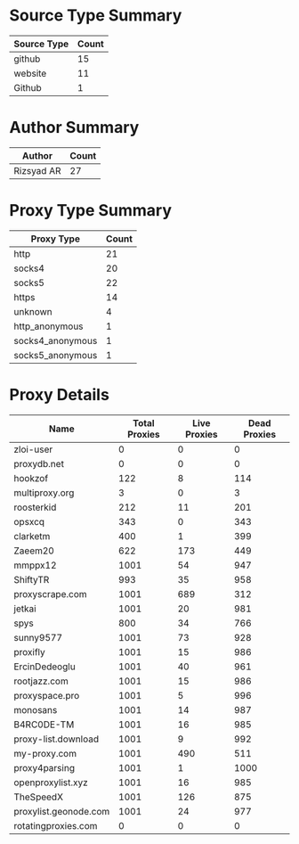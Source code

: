 # Source Type Summary

| Source Type | Count |
|-------------|-------|
| github | 15 |
| website | 11 |
| Github | 1 |


# Author Summary

| Author | Count |
|--------|-------|
| Rizsyad AR | 27 |


# Proxy Type Summary

| Proxy Type | Count |
|------------|-------|
| http | 21 |
| socks4 | 20 |
| socks5 | 22 |
| https | 14 |
| unknown | 4 |
| http_anonymous | 1 |
| socks4_anonymous | 1 |
| socks5_anonymous | 1 |


# Proxy Details

| Name | Total Proxies | Live Proxies | Dead Proxies |
|------|---------------|--------------|---------------|
| zloi-user | 0 | 0 | 0 |
| proxydb.net | 0 | 0 | 0 |
| hookzof | 122 | 8 | 114 |
| multiproxy.org | 3 | 0 | 3 |
| roosterkid | 212 | 11 | 201 |
| opsxcq | 343 | 0 | 343 |
| clarketm | 400 | 1 | 399 |
| Zaeem20 | 622 | 173 | 449 |
| mmppx12 | 1001 | 54 | 947 |
| ShiftyTR | 993 | 35 | 958 |
| proxyscrape.com | 1001 | 689 | 312 |
| jetkai | 1001 | 20 | 981 |
| spys | 800 | 34 | 766 |
| sunny9577 | 1001 | 73 | 928 |
| proxifly | 1001 | 15 | 986 |
| ErcinDedeoglu | 1001 | 40 | 961 |
| rootjazz.com | 1001 | 15 | 986 |
| proxyspace.pro | 1001 | 5 | 996 |
| monosans | 1001 | 14 | 987 |
| B4RC0DE-TM | 1001 | 16 | 985 |
| proxy-list.download | 1001 | 9 | 992 |
| my-proxy.com | 1001 | 490 | 511 |
| proxy4parsing | 1001 | 1 | 1000 |
| openproxylist.xyz | 1001 | 16 | 985 |
| TheSpeedX | 1001 | 126 | 875 |
| proxylist.geonode.com | 1001 | 24 | 977 |
| rotatingproxies.com | 0 | 0 | 0 |
